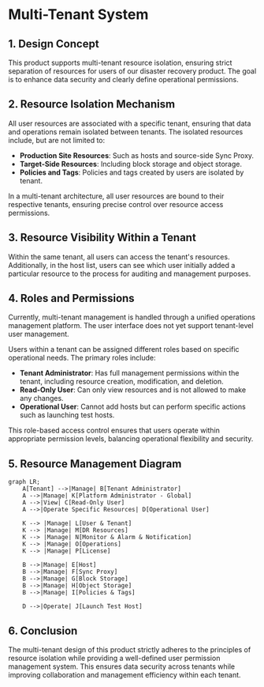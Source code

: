 # Multi-Tenant System

## 1. Design Concept

This product supports multi-tenant resource isolation, ensuring strict separation of resources for users of our disaster recovery product. The goal is to enhance data security and clearly define operational permissions.

## 2. Resource Isolation Mechanism

All user resources are associated with a specific tenant, ensuring that data and operations remain isolated between tenants. The isolated resources include, but are not limited to:

- **Production Site Resources**: Such as hosts and source-side Sync Proxy.
- **Target-Side Resources**: Including block storage and object storage.
- **Policies and Tags**: Policies and tags created by users are isolated by tenant.

In a multi-tenant architecture, all user resources are bound to their respective tenants, ensuring precise control over resource access permissions.

## 3. Resource Visibility Within a Tenant

Within the same tenant, all users can access the tenant's resources. Additionally, in the host list, users can see which user initially added a particular resource to the process for auditing and management purposes.

## 4. Roles and Permissions

Currently, multi-tenant management is handled through a unified operations management platform. The user interface does not yet support tenant-level user management.

Users within a tenant can be assigned different roles based on specific operational needs. The primary roles include:

- **Tenant Administrator**: Has full management permissions within the tenant, including resource creation, modification, and deletion.
- **Read-Only User**: Can only view resources and is not allowed to make any changes.
- **Operational User**: Cannot add hosts but can perform specific actions such as launching test hosts.

This role-based access control ensures that users operate within appropriate permission levels, balancing operational flexibility and security.

## 5. Resource Management Diagram

```mermaid
graph LR;
    A[Tenant] -->|Manage| B[Tenant Administrator]
    A -->|Manage| K[Platform Administrator - Global]
    A -->|View| C[Read-Only User]
    A -->|Operate Specific Resources| D[Operational User]

    K --> |Manage| L[User & Tenant]
    K --> |Manage| M[DR Resources]
    K --> |Manage| N[Monitor & Alarm & Notification]
    K --> |Manage| O[Operations]
    K --> |Manage| P[License]

    B -->|Manage| E[Host]
    B -->|Manage| F[Sync Proxy]
    B -->|Manage| G[Block Storage]
    B -->|Manage| H[Object Storage]
    B -->|Manage| I[Policies & Tags]

    D -->|Operate| J[Launch Test Host]
```

## 6. Conclusion

The multi-tenant design of this product strictly adheres to the principles of resource isolation while providing a well-defined user permission management system. This ensures data security across tenants while improving collaboration and management efficiency within each tenant.

